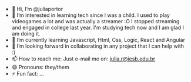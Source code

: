 - 👋 Hi, I’m @juliaportor
- 👀 I’m interested in learning tech since I was a child. I used to play videogames a lot and was actually a streamer :O I stopped streaming and engaged in college last year. I'm studying tech now and I am glad I am doing it.
- 🌱 I’m currently learning Javascript, Html, Css, Logic, React and Angular
- 💞️ I’m looking forward in collaborating in any project that I can help with :)
- 📫 How to reach me:
  Just e-mail me on: julia.r@iesb.edu.br
- 😄 Pronouns: they/them
- ⚡ Fun fact: ...

<!---
juliaportor/juliaportor is a ✨ special ✨ repository because its `README.md` (this file) appears on your GitHub profile.
You can click the Preview link to take a look at your changes.
--->
